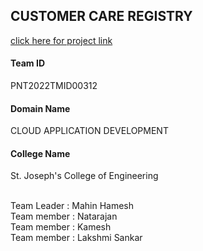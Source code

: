  <h2>CUSTOMER CARE REGISTRY</h2>
<a href="http://169.51.200.18:32443/">click here for project link</a>
<h4>Team ID</h4>      PNT2022TMID00312
<h4>Domain Name</h4>  CLOUD APPLICATION DEVELOPMENT
<h4>College Name</h4> St. Joseph's College of Engineering
<br><br>
<p>
Team Leader : Mahin Hamesh<br>
Team member : Natarajan<br>
Team member : Kamesh<br>
Team member : Lakshmi Sankar<br>
</p>


